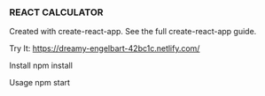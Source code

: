 ### REACT CALCULATOR


Created with create-react-app. See the full create-react-app guide.

Try It: https://dreamy-engelbart-42bc1c.netlify.com/


Install
npm install

Usage
npm start
